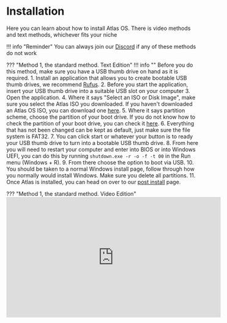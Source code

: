 # Installation

Here you can learn about how to install Atlas OS. There is video methods and text methods, whichever fits your niche

!!! info "Reminder"
    You can always join our [Discord](https://discord.com/servers/atlas-795710270000332800) if any of these methods do not work

??? "Method 1, the standard method. Text Edition"
    !!! info ""
        Before you do this method, make sure you have a USB thumb drive on hand as it is required.
    1. Install an application that allows you to create bootable USB thumb drives, we recommend [Rufus](https://rufus.ie/en/).
    2. Before you start the application, insert your USB thumb drive into a suitable USB slot on your computer
    3. Open the application.
    4. Where it says "Select an ISO or Disk Image", make sure you select the Atlas ISO you downloaded. If you haven't downloaded an Atlas OS ISO, you can download one [here](https://atlasos.net/downloads).
    5. Where it says partition scheme, choose the partition of your boot drive. If you do not know how to check the partition of your boot drive, you can check it [here](https://www.howtogeek.com/245610/how-to-check-if-a-disk-uses-gpt-or-mbr-and-how-to-convert-between-the-two/).
    6. Everything that has not been changed can be kept as default, just make sure the file system is FAT32.
    7. You can click start or whatever your button is to ready your USB thumb drive to turn into a bootable USB thumb drive.
    8. From here you will need to restart your computer and enter into BIOS or into Windows UEFI, you can do this by running `shutdown.exe -r -o -f -t 00` in the Run menu (Windows + R).
    9. From there choose the option to boot via USB.
    10. You should be taken to a normal Windows install page, follow through how you normally would install Windows. Make sure you delete all partitions.
    11. Once Atlas is installed, you can head on over to our [post install](../../Post%20Installation/) page.

??? "Method 1, the standard method. Video Edition"
    <iframe width="560" height="315" src="https://www.youtube.com/embed/Le-0wHEKvow" title="YouTube video player" frameborder="0" allow="accelerometer; autoplay; clipboard-write; encrypted-media; gyroscope; picture-in-picture" allowfullscreen></iframe>
